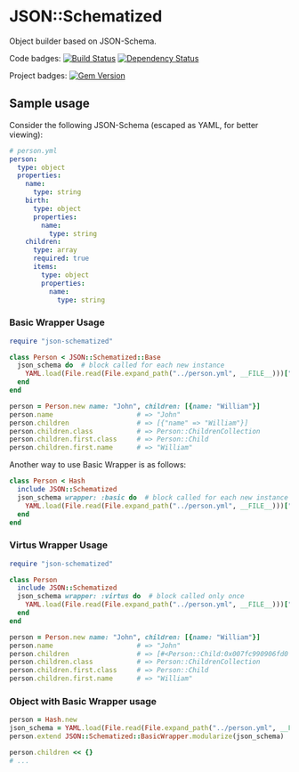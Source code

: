 # JSON::Schematized

Object builder based on JSON-Schema.

Code badges:
[![Build Status](https://travis-ci.org/kawamanza/json-schematized.svg)](https://travis-ci.org/kawamanza/json-schematized)
[![Dependency Status](https://gemnasium.com/kawamanza/json-schematized.svg)](https://gemnasium.com/kawamanza/json-schematized)

Project badges:
[![Gem Version](https://badge.fury.io/rb/json-schematized.svg)](https://badge.fury.io/rb/json-schematized)

## Sample usage

Consider the following JSON-Schema (escaped as YAML, for better viewing):

```yaml
# person.yml
person:
  type: object
  properties:
    name:
      type: string
    birth:
      type: object
      properties:
        name:
          type: string
    children:
      type: array
      required: true
      items:
        type: object
        properties:
          name:
            type: string
```

### Basic Wrapper Usage

```ruby
require "json-schematized"

class Person < JSON::Schematized::Base
  json_schema do  # block called for each new instance
    YAML.load(File.read(File.expand_path("../person.yml", __FILE__)))["person"]
  end
end

person = Person.new name: "John", children: [{name: "William"}]
person.name                     # => "John"
person.children                 # => [{"name" => "William"}]
person.children.class           # => Person::ChildrenCollection
person.children.first.class     # => Person::Child
person.children.first.name      # => "William"
```

Another way to use Basic Wrapper is as follows:

```ruby
class Person < Hash
  include JSON::Schematized
  json_schema wrapper: :basic do  # block called for each new instance
    YAML.load(File.read(File.expand_path("../person.yml", __FILE__)))["person"]
  end
end
```

### Virtus Wrapper Usage

```ruby
require "json-schematized"

class Person
  include JSON::Schematized
  json_schema wrapper: :virtus do  # block called only once
    YAML.load(File.read(File.expand_path("../person.yml", __FILE__)))["person"]
  end
end

person = Person.new name: "John", children: [{name: "William"}]
person.name                     # => "John"
person.children                 # => [#<Person::Child:0x007fc990906fd0 @name="William">]
person.children.class           # => Person::ChildrenCollection
person.children.first.class     # => Person::Child
person.children.first.name      # => "William"
```

### Object with Basic Wrapper usage

```ruby
person = Hash.new
json_schema = YAML.load(File.read(File.expand_path("../person.yml", __FILE__)))["person"]
person.extend JSON::Schematized::BasicWrapper.modularize(json_schema)

person.children << {}
# ...
```
